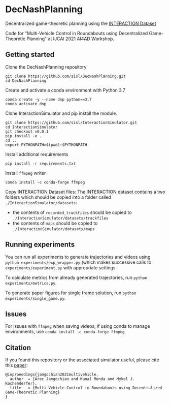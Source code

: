 # DecNashPlanning
Decentralized game-theoretic planning using the [INTERACTION Dataset](https://interaction-dataset.com/)

Code for "Multi-Vehicle Control in Roundabouts using Decentralized Game-Theoretic Planning" at IJCAI 2021 AI4AD Workshop.

## Getting started
Clone the DecNashPlanning repository
```
git clone https://github.com/sisl/DecNashPlanning.git
cd DecNashPlanning
```
Create and activate a conda environment with Python 3.7
```
conda create -y --name dnp python==3.7
conda activate dnp
```
Clone InteractionSimulator and pip install the module.
```
git clone https://github.com/sisl/InteractionSimulator.git
cd InteractionSimulator
git checkout v0.0.1
pip install -e .
cd ..
export PYTHONPATH=$(pwd):$PYTHONPATH
```
Install additional requirements
```
pip install -r requirements.txt
```
Install `ffmpeg` writer
```
conda install -c conda-forge ffmpeg
```
Copy INTERACTION Dataset files:
The INTERACTION dataset contains a two folders which should be copied into a folder called `./InteractionSimulator/datasets`: 
  - the contents of `recorded_trackfiles` should be copied to `./InteractionSimulator/datasets/trackfiles`
  - the contents of `maps` should be copied to `./InteractionSimulator/datasets/maps`



## Running experiments
You can run all experiments to generate trajectories and videos using `python experiments/exp_wrapper.py` (which makes successive calls to `experiments/experiment.py` with appropriate settings.

To calculate metrics from already generated trajectories, run `python experiments/metrics.py`.

To generate paper figures for single frame solution, run `python experiments/single_game.py`.

## Issues
For issues with `ffmpeg` when saving videos, if using conda to manage environments, use `conda install -c conda-forge ffmpeg`

## Citation

If you found this repository or the associated simulator useful, please cite this [paper](https://www.dropbox.com/s/kd19us8447fhabu/19.pdf?dl=0):

```
@inproeedings{jamgochian2021multivehicle,
  author  = {Arec Jamgochian and Kunal Menda and Mykel J. Kochenderfer},
  title   = {Multi-Vehicle Control in Roundabouts using Decentralized Game-Theoretic Planning}
}
```
